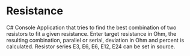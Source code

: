 # Resistance
C# Console Application that tries to find the best combination of two resistors to fit a given resistance. 
Enter target resistance in Ohm, the resulting combination, parallel or serial, deviation in Ohm and percent is calculated.
Resistor series E3, E6, E6, E12, E24 can be set in source.
